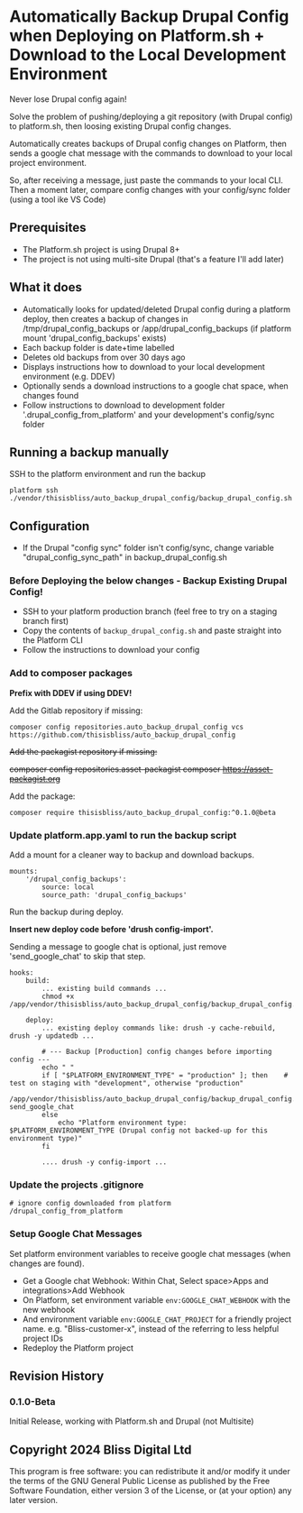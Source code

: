 # Automatically Backup Drupal Config when Deploying on Platform.sh + Download to the Local Development Environment
Never lose Drupal config again!

Solve the problem of pushing/deploying a git repository (with Drupal config) to platform.sh, then
loosing existing Drupal config changes. 

Automatically creates backups of Drupal config changes on Platform, then sends a google chat message with the commands to download to your local project environment. 

So, after receiving a message, just paste the commands to your local CLI. Then a moment later, compare config changes with your config/sync folder (using a tool ike VS Code)

## Prerequisites
- The Platform.sh project is using Drupal 8+
- The project is not using multi-site Drupal (that's a feature I'll add later)

## What it does
- Automatically looks for updated/deleted Drupal config during a platform deploy, then creates a backup of changes
  in /tmp/drupal_config_backups or /app/drupal_config_backups (if platform mount 'drupal_config_backups' exists)
- Each backup folder is date+time labelled
- Deletes old backups from over 30 days ago
- Displays instructions how to download to your local development environment (e.g. DDEV)
- Optionally sends a download instructions to a google chat space, when changes found
- Follow instructions to download to development folder '.drupal_config_from_platform' and your development's config/sync folder

## Running a backup manually
SSH to the platform environment and run the backup
```
platform ssh 
./vendor/thisisbliss/auto_backup_drupal_config/backup_drupal_config.sh
```

## Configuration
- If the Drupal "config sync" folder isn't config/sync, change variable "drupal_config_sync_path" in backup_drupal_config.sh

### Before Deploying the below changes - Backup Existing Drupal Config!

- SSH to your platform production branch (feel free to try on a staging branch first)
- Copy the contents of ```backup_drupal_config.sh``` and paste straight into the Platform CLI
- Follow the instructions to download your config

### Add to composer packages
**Prefix with DDEV if using DDEV!**

Add the Gitlab repository if missing:
```
composer config repositories.auto_backup_drupal_config vcs https://github.com/thisisbliss/auto_backup_drupal_config
```

~~Add the packagist repository if missing:~~

~~composer config repositories.asset-packagist composer https://asset-packagist.org~~

Add the package:
```
composer require thisisbliss/auto_backup_drupal_config:^0.1.0@beta
```

### Update platform.app.yaml to run the backup script
Add a mount for a cleaner way to backup and download backups.
```
mounts:
    '/drupal_config_backups':
        source: local
        source_path: 'drupal_config_backups'
```

Run the backup during deploy.

**Insert new deploy code before 'drush config-import'.**

Sending a message to google chat is optional, just remove 'send_google_chat' to skip that step.
```
hooks:
    build:
        ... existing build commands ...
        chmod +x /app/vendor/thisisbliss/auto_backup_drupal_config/backup_drupal_config.sh

    deploy:
        ... existing deploy commands like: drush -y cache-rebuild, drush -y updatedb ...

        # --- Backup [Production] config changes before importing config ---
        echo " "
        if [ "$PLATFORM_ENVIRONMENT_TYPE" = "production" ]; then    # test on staging with "development", otherwise "production"
            /app/vendor/thisisbliss/auto_backup_drupal_config/backup_drupal_config.sh send_google_chat
        else
            echo "Platform environment type: $PLATFORM_ENVIRONMENT_TYPE (Drupal config not backed-up for this environment type)"
        fi          

        .... drush -y config-import ...
```

### Update the projects .gitignore
```
# ignore config downloaded from platform
/drupal_config_from_platform
```

### Setup Google Chat Messages
Set platform environment variables to receive google chat messages (when changes are found).

- Get a Google chat Webhook: Within Chat, Select space>Apps and integrations>Add Webhook
- On Platform, set environment variable ```env:GOOGLE_CHAT_WEBHOOK``` with the new webhook
- And environment variable ```env:GOOGLE_CHAT_PROJECT``` for a friendly project name. e.g. "Bliss-customer-x", instead of the referring to less helpful project IDs
- Redeploy the Platform project


## Revision History

### 0.1.0-Beta
Initial Release, working with Platform.sh and Drupal (not Multisite)

## Copyright 2024 Bliss Digital Ltd
This program is free software: you can redistribute it and/or modify
it under the terms of the GNU General Public License as published by
the Free Software Foundation, either version 3 of the License, or
(at your option) any later version.
